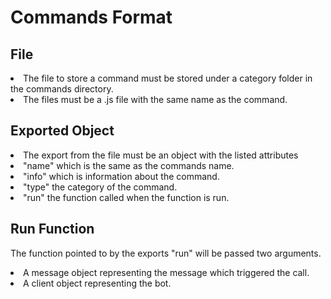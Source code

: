 <h1> Commands Format </h1>

<h2> File </h2>
<li>
  The file to store a command must be stored under a category folder in the commands directory.
</li>
<li>
  The files must be a .js file with the same name as the command.
</li>

<h2> Exported Object </h2>

<li>
  The export from the file must be an object with the listed attributes
</li>
<li>
  "name" which is the same as the commands name.
</li>
<li>
  "info" which is information about the command. 
</li>
<li>
  "type" the category of the command.
</li>
<li>
  "run" the function called when the function is run.
</li>

<h2> Run Function </h2>

The function pointed to by the exports "run" will be passed two arguments. 
<li>
  A message object representing the message which triggered the call.
</li>
<li>
  A client object representing the bot.
</li>